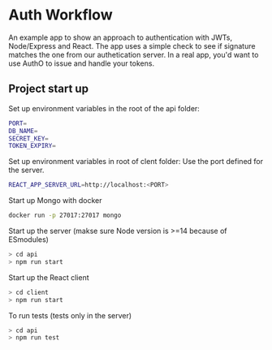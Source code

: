 # Auth Workflow

An example app to show an approach to authentication with JWTs, Node/Express and React. The app uses a simple check to see if signature matches the one from our authetication server. In a real app, you'd want to use AuthO to issue and handle your tokens.

## Project start up

Set up environment variables in the root of the api folder:

```bash
PORT=
DB_NAME=
SECRET_KEY=
TOKEN_EXPIRY=
```

Set up environment variables in root of clent folder:
Use the port defined for the server.

```bash
REACT_APP_SERVER_URL=http://localhost:<PORT>
```

Start up Mongo with docker

```bash
docker run -p 27017:27017 mongo
```

Start up the server (makse sure Node version is >=14 because of ESmodules)

```bash
> cd api
> npm run start
```

Start up the React client

```bash
> cd client
> npm run start
```

To run tests (tests only in the server)

```bash
> cd api
> npm run test
```
